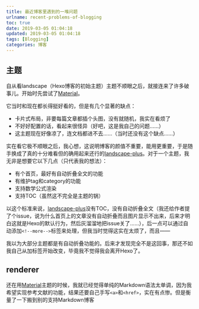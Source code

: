 ```yaml
---
title: 最近博客里遇到的一堆问题
urlname: recent-problems-of-blogging
toc: true
date: 2019-03-05 01:04:18
updated: 2019-03-05 01:04:18
tags: [Blogging]
categories: 博客
---
```


## 主题

自从看landscape（Hexo博客的初始主题）主题不顺眼之后，就接连来了许多破事儿。开始时先尝试了[Material](https://github.com/viosey/hexo-theme-material)。

<!--more-->

它当时和现在都长得挺好看的，但是有几个显著的缺点：

* 卡片式布局，非要每篇文章都插个头图，没有就随机，我实在看烦了
* 不好好配置的话，看起来很怪异（好吧，这是我自己的问题……）
* 这主题现在好像凉了，连文档都进不去……（当时还没有这个缺点……）

实在看它极不顺眼之后，我心想，这说明博客的颜值不重要，能用更重要，于是随手换成了真的十分难看但的确用起来还行的[landscape-plus](https://github.com/xiangming/landscape-plus)。对于一个主题，我无非是想要它以下几点（只代表我的想法）：

* 有个首页，最好有自动折叠全文的功能
* 有维护tag和category的功能
* 支持数学公式渲染
* 支持TOC（虽然这不完全是主题的锅）

以这个标准来说，[landscape-plus](https://github.com/xiangming/landscape-plus)没有TOC，没有自动折叠全文（我还给作者提了个issue，说为什么首页上的文章没有自动折叠而且图片显示不出来，后来才明白这就是Hexo的默认行为，然后灰溜溜地把issue关了……），后一点可以通过自动添加`<!--more-->`标签来处理，但我当时觉得这实在太烦了，而且——

我以为大部分主题都是有自动折叠功能的。后来才发现完全不是这回事，那还不如我自己从加标签开始改变，毕竟我不觉得我会离开Hexo了。

## renderer

还在用[Material](https://github.com/viosey/hexo-theme-material)主题的时候，我就已经觉得单纯的Markdown语法太单调，因为我希望实现参考文献的功能，结果还要自己手写`<a>`和`<href>`，实在有点惨。但是衡量了一下搬到别的支持Markdown博客